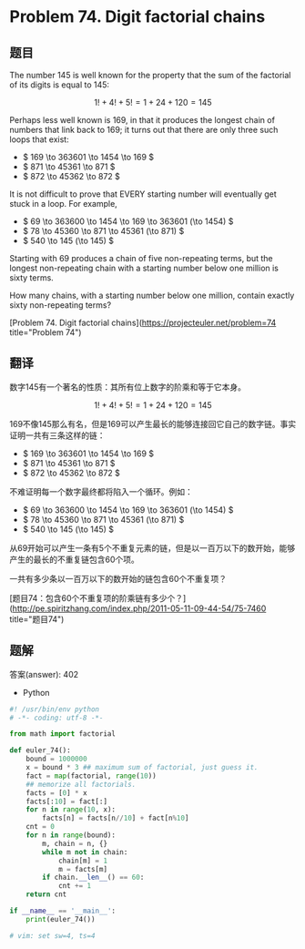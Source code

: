 Problem 74. Digit factorial chains
========================================

## 题目

The number 145 is well known for the property that the sum of the factorial of its digits is equal to 145:

$$ 1! + 4! + 5! = 1 + 24 + 120 = 145 $$

Perhaps less well known is 169, in that it produces the longest chain of numbers that link back to 169; it turns out that there are only three such
loops that exist:

+ $ 169 \to 363601 \to 1454 \to 169 $
+ $ 871 \to 45361 \to 871 $
+ $ 872 \to 45362 \to 872 $

It is not difficult to prove that EVERY starting number will eventually get stuck in a loop. For example,

+ $ 69 \to 363600 \to 1454 \to 169 \to 363601 (\to 1454) $
+ $ 78 \to 45360 \to 871 \to 45361 (\to 871) $
+ $ 540 \to 145 (\to 145) $

Starting with 69 produces a chain of five non-repeating terms, but the longest non-repeating chain with a starting number below one million is sixty terms.

How many chains, with a starting number below one million, contain exactly sixty non-repeating terms?

[Problem 74. Digit factorial chains](https://projecteuler.net/problem=74 title="Problem 74")

## 翻译

数字145有一个著名的性质：其所有位上数字的阶乘和等于它本身。

$$ 1! + 4! + 5! = 1 + 24 + 120 = 145 $$

169不像145那么有名，但是169可以产生最长的能够连接回它自己的数字链。事实证明一共有三条这样的链：

+ $ 169 \to 363601 \to 1454 \to 169 $
+ $ 871 \to 45361 \to 871 $
+ $ 872 \to 45362 \to 872 $

不难证明每一个数字最终都将陷入一个循环。例如：

+ $ 69 \to 363600 \to 1454 \to 169 \to 363601 (\to 1454) $
+ $ 78 \to 45360 \to 871 \to 45361 (\to 871) $
+ $ 540 \to 145 (\to 145) $

从69开始可以产生一条有5个不重复元素的链，但是以一百万以下的数开始，能够产生的最长的不重复链包含60个项。

一共有多少条以一百万以下的数开始的链包含60个不重复项？

[题目74：包含60个不重复项的阶乘链有多少个？](http://pe.spiritzhang.com/index.php/2011-05-11-09-44-54/75-7460 title="题目74")

## 题解

答案(answer): 402

+ Python

~~~python
#! /usr/bin/env python
# -*- coding: utf-8 -*-

from math import factorial

def euler_74():
    bound = 1000000
    x = bound * 3 ## maximum sum of factorial, just guess it.
    fact = map(factorial, range(10))
    ## memorize all factorials.
    facts = [0] * x
    facts[:10] = fact[:]
    for n in range(10, x):
        facts[n] = facts[n//10] + fact[n%10]
    cnt = 0
    for n in range(bound):
        m, chain = n, {}
        while m not in chain:
            chain[m] = 1
            m = facts[m]
        if chain.__len__() == 60:
            cnt += 1
    return cnt

if __name__ == '__main__':
    print(euler_74())

# vim: set sw=4, ts=4
~~~

